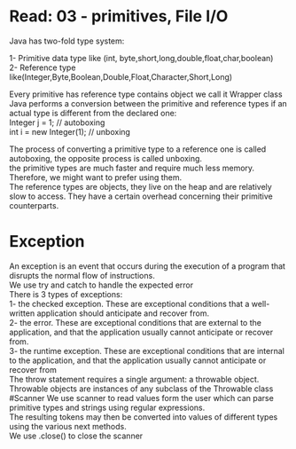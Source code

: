 # Read: 03 - primitives, File I/O   
Java has two-fold type system:   

1-	Primitive data type like (int, byte,short,long,double,float,char,boolean)      
2-	Reference type like(Integer,Byte,Boolean,Double,Float,Character,Short,Long)      

Every primitive has reference type contains object we call it Wrapper class    
Java performs a conversion between the primitive and reference types if an actual type is different from the declared one:   
Integer j = 1; // autoboxing    
int i = new Integer(1); // unboxing  

The process of converting a primitive type to a reference one is called autoboxing, the opposite process is called unboxing.     
the primitive types are much faster and require much less memory. Therefore, we might want to prefer using them.       
The reference types are objects, they live on the heap and are relatively slow to access. They have a certain overhead concerning their primitive counterparts.    
# Exception
An exception is an event that occurs during the execution of a program that disrupts the normal flow of instructions.    
We use try and catch to handle the expected error     
There is 3 types of exceptions:          
1-	the checked exception. These are exceptional conditions that a well-written application should anticipate and recover from.    
2-	the error. These are exceptional conditions that are external to the application, and that the application usually cannot anticipate or recover from.    
3-	the runtime exception. These are exceptional conditions that are internal to the application, and that the application usually cannot anticipate or recover from   
 The throw statement requires a single argument: a throwable object. Throwable objects are instances of any subclass of the Throwable class   
#Scanner
We use scanner to read values form the user which can parse primitive types and strings using regular expressions.    
The resulting tokens may then be converted into values of different types using the various next methods.    
We use .close() to close the scanner   
